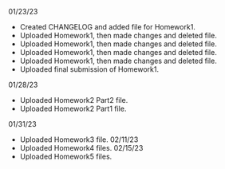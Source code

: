 01/23/23
- Created CHANGELOG and added file for Homework1.
- Uploaded Homework1, then made changes and deleted file. 
- Uploaded Homework1, then made changes and deleted file. 
- Uploaded Homework1, then made changes and deleted file. 
- Uploaded Homework1, then made changes and deleted file. 
- Uploaded final submission of Homework1. 

01/28/23
- Uploaded Homework2 Part2 file. 
- Uploaded Homework2 Part1 file. 

01/31/23
- Uploaded Homework3 file. 
02/11/23
- Uploaded Homework4 files. 
02/15/23
- Uploaded Homework5 files. 

